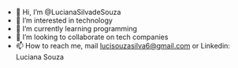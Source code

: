 - 👋 Hi, I’m @LucianaSilvadeSouza
- 👀 I’m interested in technology
- 🌱 I’m currently learning programming
- 💞️ I’m looking to collaborate on tech companies
- 📫 How to reach me, mail lucisouzasilva6@gmail.com or Linkedin: Luciana Souza

<!---
LucianaSilvadeSouza/LucianaSilvadeSouza is a ✨ special ✨ repository because its `README.md` (this file) appears on your GitHub profile.
You can click the Preview link to take a look at your changes.
--->
